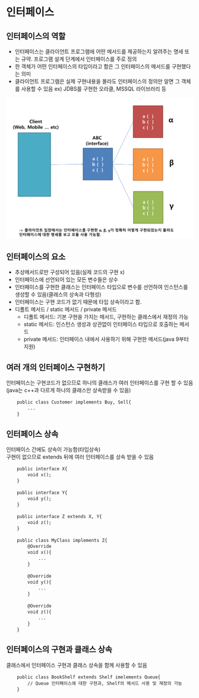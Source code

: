 # 인터페이스

## 인터페이스의 역할
* 인터페이스는 클라이언트 프로그램에 어떤 메서드를 제공하는지 알려주는 명세 또는 규약. 프로그램 설계 단계에서 인터페이스를 주로 정의
* 한 객체가 어떤 인터페이스의 타입이라고 함은 그 인터페이스의 메서드를 구현했다는 의미
* 클라이언트 프로그램은 실제 구현내용을 몰라도 인터페이스의 정의만 알면 그 객체를 사용할 수 있음
  ex) JDBS를 구현한 오라클, MSSQL 라이브러리 등

![인터페이스ex](https://github.com/zziri/itudy/blob/master/image/인터페이스ex.png)



## 인터페이스의 요소 

* 추상메서드로만 구성되어 있음(실제 코드의 구현 x)
* 인터페이스에 선언되어 있는 모든 변수들은 상수
* 인터페이스를 구현한 클래스는 인터페이스 타입으로 변수를 선언하여 인스턴스를 생성할 수 있음(클래스의 상속과 다형성) 
* 인터페이스는 구현 코드가 없기 때문에 타입 상속이라고 함.
* 디폴트 메서드 / static 메서드 / private 메서드
  * 디폴트 메서드: 기본 구현을 가지는 메서드, 구현하는 클래스에서 재정의 가능
  * static 메서드: 인스턴스 생성과 상관없이 인터페이스 타입으로 호출하는 메서드
  * private 메서드: 인터페이스 내에서 사용하기 위해 구현한 메서드(java 9부터 지원)



## 여러 개의 인터페이스 구현하기

인터페이스는 구현코드가 없으므로 하나의 클래스가 여러 인터페이스를 구현 할 수 있음   
(java는 c++과 다르게 하나의 클래스만 상속받을 수 있음)   
```
	public class Customer implements Buy, Sell{
		...
	}
```



## 인터페이스 상속

인터페이스 간에도 상속이 가능함(타입상속)   
구현이 없으므로 extends 뒤에 여러 인터페이스를 상속 받을 수 있음  
```
	public interface X{
		void x();
	}
	
	public interface Y{
		void y();
	}

	public interface Z extends X, Y{
		void z();
	}
	
	public class MyClass implements Z{
		@Override
		void x(){
			...
		}
		
		@Override
		void y(){
			...
		}
		
		@Override
		void z(){
			...
		}
	}
```



## 인터페이스의 구현과 클래스 상속

클래스에서 인터페이스 구현과 클래스 상속을 함께 사용할 수 있음
```
	public class BookShelf extends Shelf imelements Queue{
		// Queue 인터페이스에 대한 구현과, Shelf의 메서드 사용 및 재정의 가능
	}
```